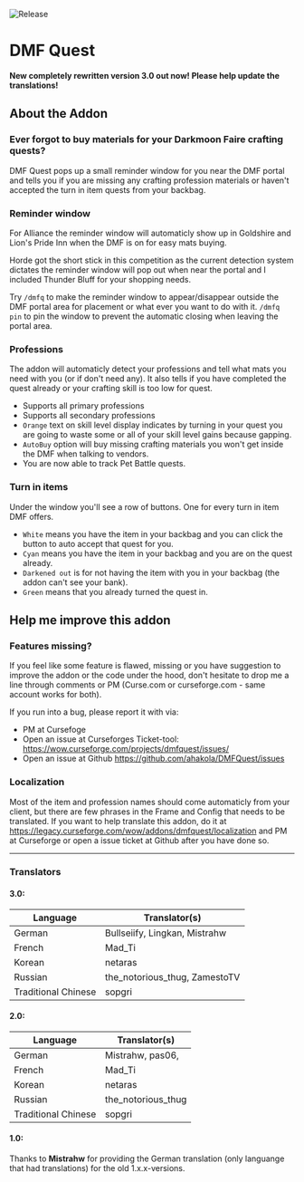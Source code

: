 ![Release](https://github.com/ahakola/DMFQuest/actions/workflows/release.yml/badge.svg)

# DMF Quest

**New completely rewritten version 3.0 out now! Please help update the translations!**

## About the Addon
### Ever forgot to buy materials for your Darkmoon Faire crafting quests?
DMF Quest pops up a small reminder window for you near the DMF portal and tells you if you are missing any crafting profession materials or haven't accepted the turn in item quests from your backbag.

### Reminder window
For Alliance the reminder window will automaticly show up in Goldshire and Lion's Pride Inn when the DMF is on for easy mats buying.

Horde got the short stick in this competition as the current detection system dictates the reminder window will pop out when near the portal and I included Thunder Bluff for your shopping needs.

Try `/dmfq` to make the reminder window to appear/disappear outside the DMF portal area for placement or what ever you want to do with it. `/dmfq pin` to pin the window to prevent the automatic closing when leaving the portal area.

### Professions
The addon will automaticly detect your professions and tell what mats you need with you (or if don't need any). It also tells if you have completed the quest already or your crafting skill is too low for quest.

* Supports all primary professions
* Supports all secondary professions
* `Orange` text on skill level display indicates by turning in your quest you are going to waste some or all of your skill level gains because gapping.
* `AutoBuy` option will buy missing crafting materials you won't get inside the DMF when talking to vendors.
* You are now able to track Pet Battle quests.

### Turn in items
Under the window you'll see a row of buttons. One for every turn in item DMF offers.

* `White` means you have the item in your backbag and you can click the button to auto accept that quest for you.
* `Cyan` means you have the item in your backbag and you are on the quest already.
* `Darkened out` is for not having the item with you in your backbag (the addon can't see your bank).
* `Green` means that you already turned the quest in.

## Help me improve this addon
### Features missing?
If you feel like some feature is flawed, missing or you have suggestion to improve the addon or the code under the hood, don't hesitate to drop me a line through comments or PM (Curse.com or curseforge.com - same account works for both).

If you run into a bug, please report it with via:

* PM at Cursefoge
* Open an issue at Curseforges Ticket-tool: https://wow.curseforge.com/projects/dmfquest/issues/
* Open an issue at Github https://github.com/ahakola/DMFQuest/issues

### Localization
Most of the item and profession names should come automaticly from your client, but there are few phrases in the Frame and Config that needs to be translated. If you want to help translate this addon, do it at https://legacy.curseforge.com/wow/addons/dmfquest/localization and PM at Curseforge or open a issue ticket at Github after you have done so.

---

### Translators

#### 3.0:

Language | Translator(s)
-------- | -------------
German | Bullseiify, Lingkan, Mistrahw
French | Mad_Ti
Korean | netaras
Russian | the_notorious_thug, ZamestoTV
Traditional Chinese | sopgri

#### 2.0:

Language | Translator(s)
-------- | -------------
German | Mistrahw, pas06, 
French | Mad_Ti
Korean | netaras
Russian | the_notorious_thug
Traditional Chinese | sopgri

#### 1.0:

Thanks to **Mistrahw** for providing the German translation (only languange that had translations) for the old 1.x.x-versions.